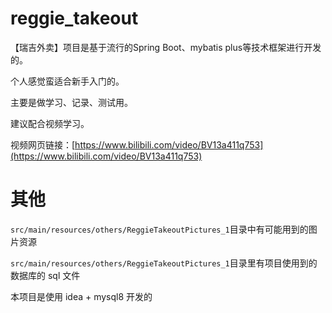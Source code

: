 # reggie_takeout

【瑞吉外卖】项目是基于流行的Spring Boot、mybatis plus等技术框架进行开发的。

个人感觉蛮适合新手入门的。

主要是做学习、记录、测试用。

建议配合视频学习。

视频网页链接：[https://www.bilibili.com/video/BV13a411q753](https://www.bilibili.com/video/BV13a411q753)

# 其他

`src/main/resources/others/ReggieTakeoutPictures_1`目录中有可能用到的图片资源

`src/main/resources/others/ReggieTakeoutPictures_1`目录里有项目使用到的数据库的 sql 文件

本项目是使用 idea + mysql8 开发的
